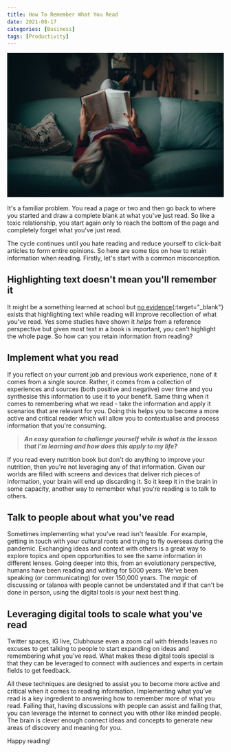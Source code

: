 ```yaml
---
title: How To Remember What You Read
date: 2021-08-17
categories: [Business]
tags: [Productivity]
---
```


![Remember What You Read](/assets/img/remember.jpeg)

It's a familiar problem. You read a page or two and then go back to where you started and draw a complete blank at what you've just read. So like a toxic relationship, you start again only to reach the bottom of the page and completely forget what you've just read.

The cycle continues until you hate reading and reduce yourself to click-bait articles to form entire opinions. So here are some tips on how to retain information when reading. Firstly, let's start with a common misconception.

## Highlighting text doesn't mean you'll remember it

It might be a something learned at school but [no evidence](https://www.psychologyinaction.org/psychology-in-action-1/2018/1/8/mythbusters-highlighting-helps-me-study){:target="_blank"} exists that highlighting text while reading will improve recollection of what you've read. Yes some studies have shown it *helps* from a reference perspective but given most text in a book is important, you can't highlight the whole page. So how can you retain information from reading?

## Implement what you read

If you reflect on your current job and previous work experience, none of it comes from a single source. Rather, it comes from a collection of experiences and sources (both positive and negative) over time and you synthesise this information to use it to your benefit. Same thing when it comes to remembering what we read - take the information and apply it scenarios that are relevant for you. Doing this helps you to become a more active and critical reader which will allow you to contextualise and process information that you're consuming.

> ***An easy question to challenge yourself while is what is the lesson that I'm learning and how does this apply to my life?***

If you read every nutrition book but don't do anything to improve your nutrition, then you're not leveraging any of that information. Given our worlds are filled with screens and devices that deliver rich pieces of information, your brain will end up discarding it. So it keep it in the brain in some capacity, another way to remember what you're reading is to talk to others.

## Talk to people about what you've read

Sometimes implementing what you've read isn't feasible. For example, getting in touch with your cultural roots and trying to fly overseas during the pandemic. Exchanging ideas and context with others is a great way to explore topics and open opportunities to see the same information in different lenses. Going deeper into this, from an evolutionary perspective, humans have been reading and writing for 5000 years. We've been speaking (or communicating) for over 150,000 years. The *magic* of discussing or talanoa with people cannot be understated and if that can't be done in person, using the digital tools is your next best thing.

## Leveraging digital tools to scale what you've read

Twitter spaces, IG live, Clubhouse even a zoom call with friends leaves no excuses to get talking to people to start expanding on ideas and remembering what you've read. What makes these digital tools special is that they can be leveraged to connect with audiences and experts in certain fields to get feedback.

All these techniques are designed to assist you to become more active and critical when it comes to reading information. Implementing what you've read is a key ingredient to answering how to remember more of what you read. Failing that, having discussions with people can assist and failing that, you can leverage the internet to connect you with other like minded people. The brain is clever enough connect ideas and concepts to generate new areas of discovery and meaning for you.

Happy reading! 
